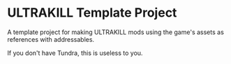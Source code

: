# ULTRAKILL Template Project
A template project for making ULTRAKILL mods using the game's assets as references with addressables.

If you don't have Tundra, this is useless to you.